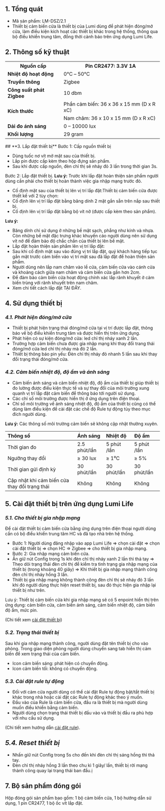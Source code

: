﻿## **1. Tổng quát**
- Mã sản phẩm: LM-DSZ/2.1
- Thiết bị cảm biến cửa là thiết bị của Lumi dùng để phát hiện đóng/mở cửa, làm điều kiện kích hoạt các thiết bị khác trong hệ thống, thông qua bộ điều khiển trung tâm, đồng thời cảnh báo trên ứng dụng Lumi Life.
## **2. Thông số kỹ thuật**

<table><tr><th><b>Nguồn cấp</b></th><th>Pin CR2477: 3.3V 1A</th></tr>
<tr><td><b>Nhiệt độ hoạt động</b></td><td>0℃ – 50℃</td></tr>
<tr><td><b>Truyền thông</b></td><td>Zigbee</td></tr>
<tr><td><b>Công suất phát Zigbee</b></td><td>10 dbm</td></tr>
<tr><td rowspan="2"><b>Kích thước</b></td><td>Phần cảm biến: 36 x 36 x 15 mm (D x R xC)</td></tr>
<tr><td>Nam châm: 36 x 10 x 15 mm (D x R xC)</td></tr>
<tr><td><b>Dải đo ánh sáng</b></td><td>0 – 10000 lux</td></tr>
<tr><td><b>Khối lượng</b></td><td>29 gram</td></tr>
</table>
## **3. Lắp đặt thiết bị**
Bước 1: Cấp nguồn thiết bị

- Dùng tuốc nơ vít mở mặt sau của thiết bị.
- Lắp pin được cấp kèm theo hộp đựng sản phẩm.
- Sau khi được cấp nguồn, đèn chỉ thị sẽ nháy đỏ 3 lần trong thời gian 3s.

Bước 2: Lắp đặt thiết bị.
**Lưu ý:** Trước khi lắp đặt hoàn thiện sản phẩm người dùng cần phải cho thiết bị hoàn thành việc gia nhập mạng trước đó.

- Cố định mặt sau của thiết bị lên vị trí lắp đặt:Thiết bị cảm biến cửa được thiết kế với 2 tùy chọn:
- Cố định lên vị trí lắp đặt bằng băng dính 2 mặt gắn sẵn trên nắp sau thiết bị.
- Cố định lên vị trí lắp đặt bằng bộ vít nở (được cấp kèm theo sản phẩm).

**Lưu ý:**

- Băng dính chỉ sử dụng ở những bề mặt sạch, phẳng như kính và nhựa. Còn những bề mặt đặc trưng khác khuyến cáo người dùng nên sử dụng vít nở để đảm bảo độ chắc chắn của thiết bị lên bề mặt.
- Lắp đặt hoàn thiện sản phẩm lên vị trí lắp đặt:
- Sau khi cố định mặt sau vào đúng vị trí lắp đặt, quý khách hàng tiếp tục gắn mặt trước cảm biến vào vị trí mặt sau đã lắp đặt để hoàn thiện sản phẩm.
- Người dùng nên lắp nam châm vào lề cửa, cảm biến cửa vào cánh cửa và khoảng cách giữa nam châm và cảm biến cửa gần hơn 2cm.
- Để đảm bảo cảm biến cửa hoạt động chính xác lắp rãnh khuyết ở cảm biến trùng với rãnh khuyết trên nam châm.
- Xem chi tiết cách lắp đặt TẠI ĐÂY.
## **4. Sử dụng thiết bị**
### ***4.1. Phát hiện đóng/mở cửa***
- Thiết bị phát hiện trạng thái đóng/mở cửa tại vị trí được lắp đặt, thông báo về bộ điều khiển trung tâm và được hiển thị trên ứng dụng.
- Phát hiện có sự kiện đóng/mở cửa: led chỉ thị nháy xanh 2 lần.
- Trường hợp cảm biến chưa được gia nhập mạng khi thay đổi trang thái đóng/mở cửa led chỉ thị nháy mà đỏ 2 lần.
- Thiết bị thông báo pin yếu: Đèn chỉ thị nháy đỏ nhanh 5 lần sau khi thay đổi trạng thái đóng/mở cửa.
### ***4.2. Cảm biến nhiệt độ, độ ẩm và ánh sáng***
- Cảm biến ánh sáng và cảm biến nhiệt độ, độ ẩm của thiết bị giúp thiết bị đo lường được điều kiện thực tế và sự thay đổi của môi trường xung quanh vị trí lắp đặt cảm biến để thông báo tới người sử dụng.
- Các chỉ số môi trường được hiển thị ở ứng dụng trên điện thoại.
- Chỉ số môi trường về ánh sáng nhiệt độ, độ ẩm của thiết bị cũng có thể dùng làm điều kiện để cài đặt các chế độ Rule tự động tùy theo mục đích người dùng.

**Lưu ý:** Các thông số môi trường cảm biến sẽ không cập nhật thường xuyên.

|Thông số|Ánh sáng|Nhiệt độ|Độ ẩm|
| :- | :- | :- | :- |
|Thời gian đo|2\.5 phút/lần|5 phút /lần|5 phút /lần|
|Ngưỡng thay đổi|≥ 30 lux|≥ 1⁰C|≥ 5%|
|Thời gian gửi định kỳ|30 phút/lần|30 phút/lần|30 phút/lần|
|Cập nhật khi cảm biến cửa thay đổi trạng thái|Không|Không|Không|
## **5. Cài đặt thiết bị trên ứng dụng Lumi Life**
### ***5.1. Cho thiết bị gia nhập mạng***
Để cài đặt thiết bị cảm biến cửa bằng ứng dụng trên điện thoại người dùng cần có bộ điều khiển trung tâm HC và đã tạo nhà trên hệ thống.

- Bước 1: Người dùng đăng nhập vào app Lumi Life => chọn cài đặt => chọn cài đặt thiết bị => chọn HC => Zigbee => cho thiết bị gia nhập mạng.
- Bước 2: Gia nhập mạng cảm biến cửa.
- Ấn giữ nút Config trong 1s khi đèn chỉ thị nháy xanh 2 lần thì thả tay => Theo dõi trạng thái đèn chỉ thị để kiểm tra tình trạng gia nhập mạng của thiết bị (trong khoảng 40 giây) => Khi thiết bị gia nhập mạng thành công đèn chỉ thị nháy hồng 3 lần.
- Thiết bị gia nhập mạng không thành công đèn chỉ thị sẽ nháy đỏ 3 lần khi đó người dùng thực hiện reset thiết bị, sau đó thực hiện gia nhập lại thiết bị như trên.

Lưu ý: Thiết bị cảm biến cửa khi gia nhập mạng sẽ có 5 enpoint hiển thị trên ứng dụng: cảm biến cửa, cảm biến ánh sáng, cảm biến nhiệt độ, cảm biến độ ẩm, mức pin.

(Chi tiết xem [cài đặt thiết bị](https://support.lumi.vn/docs/hdsd/ung_dung_lumi_life/cau_hinh_he_thong/cai_dat_thiet_bi))
### ***5.2. Trạng thái thiết bị***
Sau khi gia nhập mạng thành công, người dùng đặt tên thiết bị cho vào phòng.
Trong giao diện phòng người dùng chuyển sang tab hiển thị cảm biến để xem trạng thái của cảm biến.

- Icon cảm biến sáng: phát hiện có chuyển động.
- Icon cảm biến tối: không có chuyển động.
### ***5.3. Cài đặt rule tự động***
- Đối với cảm cửa người dùng có thể cài đặt Rule tự động bật/tắt thiết bị khác trong nhà hoặc cài đặt các Rule tự động khác theo ý muốn.
- Đầu vào của Rule là cảm biến cửa, đầu ra là thiết bị mà người dùng muốn điều khiển bằng cảm biến.
- Người dùng chọn trạng thái thiết bị đầu vào và thiết bị đầu ra phù hợp với nhu cầu sử dụng.

(Chi tiết xem hướng dẫn [cài đặt rule](https://support.lumi.vn/docs/hdsd/ung_dung_lumi_life/cau_hinh_he_thong/cai_dat_rule)).
## ***5.4. Reset thiết bị***
- Nhấn giữ nút Config trong 5s cho đến khi đèn chỉ thị sáng hồng thì thả tay.
- Đèn chỉ thị nháy hồng 3 lần theo chu kì 1 giây/ lần, thiết bị rời mạng thành công quay lại trạng thái ban đầu.ị
## **7. Bộ sản phầm đóng gói**
Hộp đóng gói sản phẩm bao gồm: 1 bộ cảm biến cửa, 1 bộ hướng dẫn sử dụng, 1 pin CR2477, 1 bộ ốc vít lắp đặt.
